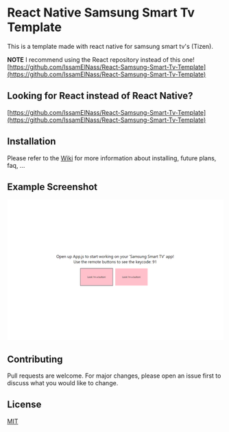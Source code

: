 # React Native Samsung Smart Tv Template

This is a template made with react native for samsung smart tv's (Tizen).

**NOTE** I recommend using the React repository instead of this one! 
[https://github.com/IssamElNass/React-Samsung-Smart-Tv-Template](https://github.com/IssamElNass/React-Samsung-Smart-Tv-Template)

## Looking for React instead of React Native?

[https://github.com/IssamElNass/React-Samsung-Smart-Tv-Template](https://github.com/IssamElNass/React-Samsung-Smart-Tv-Template)

## Installation

Please refer to the [Wiki](https://github.com/IssamElNass/React-Native-Samsung-Smart-TV-Template/wiki/Home) for more information about installing, future plans, faq, ...

## Example Screenshot

![](./screenshots/picture_1.png)

## Contributing
Pull requests are welcome. For major changes, please open an issue first to discuss what you would like to change.

## License
[MIT](https://choosealicense.com/licenses/mit/)

